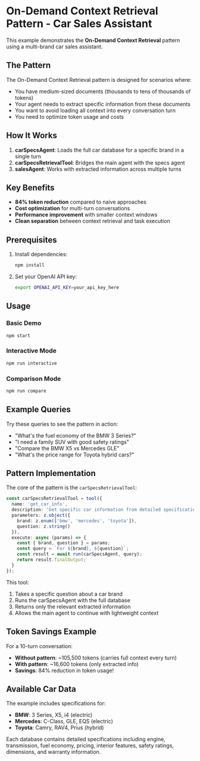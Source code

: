 # On-Demand Context Retrieval Pattern - Car Sales Assistant

This example demonstrates the **On-Demand Context Retrieval** pattern using a multi-brand car sales assistant.

## The Pattern

The On-Demand Context Retrieval pattern is designed for scenarios where:
- You have medium-sized documents (thousands to tens of thousands of tokens)
- Your agent needs to extract specific information from these documents
- You want to avoid loading all context into every conversation turn
- You need to optimize token usage and costs

## How It Works

1. **carSpecsAgent**: Loads the full car database for a specific brand in a single turn
2. **carSpecsRetrievalTool**: Bridges the main agent with the specs agent
3. **salesAgent**: Works with extracted information across multiple turns

## Key Benefits

- **84% token reduction** compared to naive approaches
- **Cost optimization** for multi-turn conversations
- **Performance improvement** with smaller context windows
- **Clean separation** between context retrieval and task execution

## Prerequisites

1. Install dependencies:
   ```bash
   npm install
   ```

2. Set your OpenAI API key:
   ```bash
   export OPENAI_API_KEY=your_api_key_here
   ```

## Usage

### Basic Demo
```bash
npm start
```

### Interactive Mode
```bash
npm run interactive
```

### Comparison Mode
```bash
npm run compare
```

## Example Queries

Try these queries to see the pattern in action:

- "What's the fuel economy of the BMW 3 Series?"
- "I need a family SUV with good safety ratings"
- "Compare the BMW X5 vs Mercedes GLE"
- "What's the price range for Toyota hybrid cars?"

## Pattern Implementation

The core of the pattern is the `carSpecsRetrievalTool`:

```typescript
const carSpecsRetrievalTool = tool({
  name: 'get_car_info',
  description: 'Get specific car information from detailed specifications database',
  parameters: z.object({
    brand: z.enum(['bmw', 'mercedes', 'toyota']),
    question: z.string()
  }),
  execute: async (params) => {
    const { brand, question } = params;
    const query = `For ${brand}, ${question}`;
    const result = await run(carSpecsAgent, query);
    return result.finalOutput;
  }
});
```

This tool:
1. Takes a specific question about a car brand
2. Runs the carSpecsAgent with the full database
3. Returns only the relevant extracted information
4. Allows the main agent to continue with lightweight context

## Token Savings Example

For a 10-turn conversation:
- **Without pattern**: ~105,500 tokens (carries full context every turn)
- **With pattern**: ~16,600 tokens (only extracted info)
- **Savings**: 84% reduction in token usage!

## Available Car Data

The example includes specifications for:
- **BMW**: 3 Series, X5, i4 (electric)
- **Mercedes**: C-Class, GLE, EQS (electric)
- **Toyota**: Camry, RAV4, Prius (hybrid)

Each database contains detailed specifications including engine, transmission, fuel economy, pricing, interior features, safety ratings, dimensions, and warranty information. 